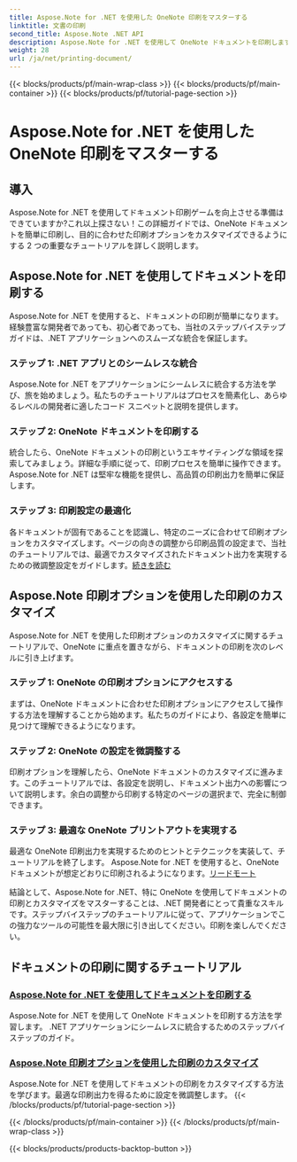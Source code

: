 ```yaml
---
title: Aspose.Note for .NET を使用した OneNote 印刷をマスターする
linktitle: 文書の印刷
second_title: Aspose.Note .NET API
description: Aspose.Note for .NET を使用して OneNote ドキュメントを印刷します。 .NET アプリへのシームレスな統合を検討し、印刷オプションをカスタマイズし、ドキュメント印刷の能力を解放します。
weight: 28
url: /ja/net/printing-document/
---
```


{{< blocks/products/pf/main-wrap-class >}}
{{< blocks/products/pf/main-container >}}
{{< blocks/products/pf/tutorial-page-section >}}

# Aspose.Note for .NET を使用した OneNote 印刷をマスターする

## 導入

Aspose.Note for .NET を使用してドキュメント印刷ゲームを向上させる準備はできていますか?これ以上探さない！この詳細ガイドでは、OneNote ドキュメントを簡単に印刷し、目的に合わせた印刷オプションをカスタマイズできるようにする 2 つの重要なチュートリアルを詳しく説明します。

## Aspose.Note for .NET を使用してドキュメントを印刷する

Aspose.Note for .NET を使用すると、ドキュメントの印刷が簡単になります。経験豊富な開発者であっても、初心者であっても、当社のステップバイステップ ガイドは、.NET アプリケーションへのスムーズな統合を保証します。

### ステップ 1: .NET アプリとのシームレスな統合

Aspose.Note for .NET をアプリケーションにシームレスに統合する方法を学び、旅を始めましょう。私たちのチュートリアルはプロセスを簡素化し、あらゆるレベルの開発者に適したコード スニペットと説明を提供します。

### ステップ 2: OneNote ドキュメントを印刷する

統合したら、OneNote ドキュメントの印刷というエキサイティングな領域を探索してみましょう。詳細な手順に従って、印刷プロセスを簡単に操作できます。 Aspose.Note for .NET は堅牢な機能を提供し、高品質の印刷出力を簡単に保証します。

### ステップ 3: 印刷設定の最適化

各ドキュメントが固有であることを認識し、特定のニーズに合わせて印刷オプションをカスタマイズします。ページの向きの調整から印刷品質の設定まで、当社のチュートリアルでは、最適でカスタマイズされたドキュメント出力を実現するための微調整設定をガイドします。[続きを読む](./print-documents/)

## Aspose.Note 印刷オプションを使用した印刷のカスタマイズ

Aspose.Note for .NET を使用した印刷オプションのカスタマイズに関するチュートリアルで、OneNote に重点を置きながら、ドキュメントの印刷を次のレベルに引き上げます。

### ステップ 1: OneNote の印刷オプションにアクセスする

まずは、OneNote ドキュメントに合わせた印刷オプションにアクセスして操作する方法を理解することから始めます。私たちのガイドにより、各設定を簡単に見つけて理解できるようになります。

### ステップ 2: OneNote の設定を微調整する

印刷オプションを理解したら、OneNote ドキュメントのカスタマイズに進みます。このチュートリアルでは、各設定を説明し、ドキュメント出力への影響について説明します。余白の調整から印刷する特定のページの選択まで、完全に制御できます。

### ステップ 3: 最適な OneNote プリントアウトを実現する

最適な OneNote 印刷出力を実現するためのヒントとテクニックを実装して、チュートリアルを終了します。 Aspose.Note for .NET を使用すると、OneNote ドキュメントが想定どおりに印刷されるようになります。[リードモート](./customize-printing-options/)

結論として、Aspose.Note for .NET、特に OneNote を使用してドキュメントの印刷とカスタマイズをマスターすることは、.NET 開発者にとって貴重なスキルです。ステップバイステップのチュートリアルに従って、アプリケーションでこの強力なツールの可能性を最大限に引き出してください。印刷を楽しんでください。
## ドキュメントの印刷に関するチュートリアル
### [Aspose.Note for .NET を使用してドキュメントを印刷する](./print-documents/)
Aspose.Note for .NET を使用して OneNote ドキュメントを印刷する方法を学習します。 .NET アプリケーションにシームレスに統合するためのステップバイステップのガイド。
### [Aspose.Note 印刷オプションを使用した印刷のカスタマイズ](./customize-printing-options/)
Aspose.Note for .NET を使用してドキュメントの印刷をカスタマイズする方法を学びます。最適な印刷出力を得るために設定を微調整します。
{{< /blocks/products/pf/tutorial-page-section >}}

{{< /blocks/products/pf/main-container >}}
{{< /blocks/products/pf/main-wrap-class >}}

{{< blocks/products/products-backtop-button >}}
